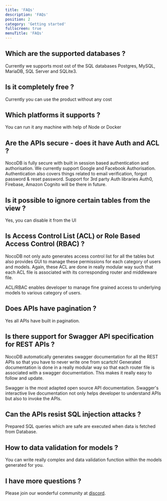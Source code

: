 ```yaml
---
title: 'FAQs'
description: 'FAQs'
position: 2
category: 'Getting started'
fullscreen: true
menuTitle: 'FAQs'
---
```


## Which are the supported databases ?

Currently we supports most ost of the SQL databases Postgres, MySQL, MariaDB, SQL Server and SQLite3.

## Is it completely free ?

Currently you can use the product without any cost

## Which platforms it supports ?

You can run it any machine with help of Node or Docker

## Are the APIs secure - does it have Auth and ACL ?

NocoDB is fully secure with built in session based authentication and authorisation. We currently support Google and Facebook Authorisation.
Authentication also covers things related to email verification, forgot password & reset password. Support for 3rd party Auth libraries Auth0, Firebase, Amazon Cognito will be there in future.

## Is it possible to ignore certain tables from the view ?

Yes, you can disable it from the UI

## Is Access Control List (ACL) or Role Based Access Control (RBAC) ?

NocoDB not only auto generates access control list for all the tables but also provides GUI to manage these permissions for each category of users and models. Again, these ACL are done in really modular way such that each ACL file is associated with its corresponding router and middleware file.

ACL/RBAC enables developer to manage fine grained access to underlying models to various category of users.

## Does APIs have pagination ?

Yes all APIs have built in pagination.

## Is there support for Swagger API specification for REST APIs ?

NocoDB automatically generates swagger documentation for all the REST APIs so that you have to never write one from scartch! Generated documentation is done in a really modular way so that each router file is associated with a swagger documentation. This makes it really easy to follow and update.

Swagger is the most adapted open source API documentation. Swagger's interactive live documentation not only helps developer to understand APIs but also to invoke the APIs.

## Can the APIs resist SQL injection attacks ?

Prepared SQL queries which are safe are executed when data is fetched from Database.

## How to data validation for models ?

You can write really complex and data validation function within the models generated for you.

## I have more questions ?

Please join our wonderful community at [discord](https://discord.gg/5RgZmkW).